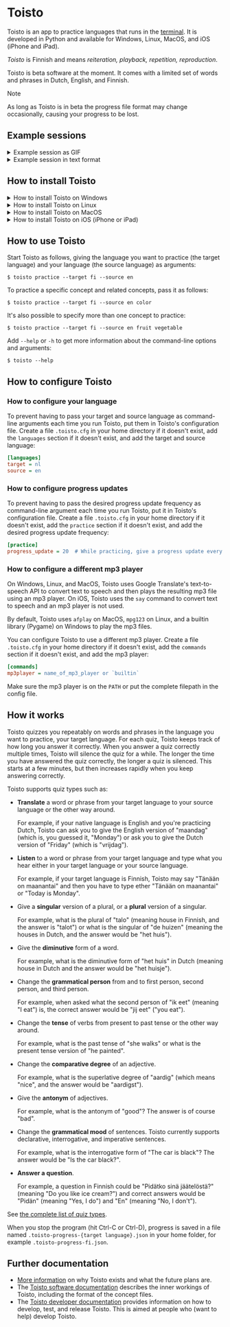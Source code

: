 # Toisto

Toisto is an app to practice languages that runs in the [terminal](https://en.wikipedia.org/wiki/Terminal_emulator). It is developed in Python and available for Windows, Linux, MacOS, and iOS (iPhone and iPad).

*Toisto* is Finnish and means *reiteration, playback, repetition, reproduction*.

Toisto is beta software at the moment. It comes with a limited set of words and phrases in Dutch, English, and Finnish.

> [!NOTE]
> As long as Toisto is in beta the progress file format may change occasionally, causing your progress to be lost.

## Example sessions

<details>
<summary>Example session as GIF</summary>
<video src="https://github.com/fniessink/toisto/assets/3530545/8598dc4d-09ad-4057-9793-cee2fe54e420" controls="controls" style="max-width: 730px;">
</video>
</details>

<details>
<summary>Example session in text format</summary>

```console
$ toisto practice --target fi --source nl
👋 Welcome to Toisto v0.10.0!

Practice as many words and phrases as you like, for as long as you like.

Toisto quizzes you on words and phrases repeatedly. Each time you answer
a quiz correctly, Toisto will wait longer before repeating it. If you
answer incorrectly, you get one additional attempt to give the correct
answer. If the second attempt is not correct either, Toisto will reset
the quiz interval.

How does it work?
● To answer a quiz: type the answer, followed by Enter.
● To repeat the spoken text: type Enter without answer.
● To skip to the answer immediately: type ?, followed by Enter.
● To read more about an underlined word: keep ⌘ (the command key) pressed
  while clicking the word. Not all terminals may support this.
● To quit: type Ctrl-C or Ctrl-D.

Translate into Dutch:
musta
> zwart
✅ Correct.

Translate into Dutch:
valkoinen
> wit
✅ Correct.

Translate into Dutch:
keltainen
> oranje
⚠️  Incorrect. Please try again.
> geel
✅ Correct.

Translate into Finnish:
oranje
> oransi
⚠️  Incorrect. Please try again.
> oransie
❌ Incorrect. The correct answer is "oranssi".
```
</details>

## How to install Toisto

<details>
<summary>How to install Toisto on Windows</summary>

1. Install [uv](https://docs.astral.sh/uv/#getting-started). <details><summary>What is uv?</summary>uv is a tool that can install tools developed in Python, such as Toisto. Advantage of uv is that it also installs Python, if needed.</details>

2. Install Toisto:

```console
$ uv tool install toisto
```

If you have already installed Toisto and a newer version is available, upgrade Toisto as follows:

```console
$ uv tool upgrade toisto
```
</details>

<details>
<summary>How to install Toisto on Linux</summary>

1. On Linux, you must have an mp3 player installed so Toisto can speak. By default, Toisto expects `mpg123` to be available. If you want to use a different mp3 player, you can configure Toisto to do so, see [How to configure a different mp3 player](#how-to-configure-a-different-mp3-player) below.

2. Install [uv](https://docs.astral.sh/uv/#getting-started). <details><summary>What is uv?</summary>uv is a tool that can install tools developed in Python, such as Toisto. Advantage of uv is that it also installs Python, if needed.</details>

3. Install Toisto:

```console
$ uv tool install toisto
```

If you have already installed Toisto and a newer version is available, upgrade Toisto as follows:

```console
$ uv tool upgrade toisto
```
</details>

<details>
<summary>How to install Toisto on MacOS</summary>

1. (Optional) On MacOS, Toisto works best in a more modern terminal than the default one that MacOS offers. We test with [iTerm2](https://iterm2.com). Toisto should work mostly fine with the default MacOS terminal app, though.

2. Install [uv](https://docs.astral.sh/uv/#getting-started). <details><summary>What is uv?</summary>uv is a tool that can install tools developed in Python, such as Toisto. Advantage of uv is that it also installs Python, if needed.</details>

3. Install Toisto:

```console
$ uv tool install toisto
```

If you have already installed Toisto and a newer version is available, upgrade Toisto as follows:

```console
$ uv tool upgrade toisto
```
</details>

<details>
<summary>How to install Toisto on iOS (iPhone or iPad)</summary>

1. Install the free [a-Shell app](https://holzschu.github.io/a-Shell_iOS/). <details><summary>What is a-Shell?</summary>a-Shell provides a Unix-like terminal for Toisto to run in. It has Python pre-installed.</details>

2. Install Toisto using pip. <details><summary>What is pip?</summary>pip is a tool that can install packages developed in Python. It comes bundled with Python. a-Shell has Python pre-installed, and thus pip as well.</details>

   ```console
   $ pip install toisto
   ```

If you have already installed Toisto and a newer version is available, upgrade Toisto as follows:

```console
$ pip upgrade toisto
```
</details>

## How to use Toisto

Start Toisto as follows, giving the language you want to practice (the target language) and your language (the source language) as arguments:

```console
$ toisto practice --target fi --source en
```

To practice a specific concept and related concepts, pass it as follows:

```console
$ toisto practice --target fi --source en color
```

It's also possible to specify more than one concept to practice:

```console
$ toisto practice --target fi --source en fruit vegetable
```

Add `--help` or `-h` to get more information about the command-line options and arguments:

```console
$ toisto --help
```

## How to configure Toisto

### How to configure your language

To prevent having to pass your target and source language as command-line arguments each time you run Toisto, put them in Toisto's configuration file. Create a file `.toisto.cfg` in your home directory if it doesn't exist, add the `languages` section if it doesn't exist, and add the target and source language:

```ini
[languages]
target = nl
source = en
```

### How to configure progress updates

To prevent having to pass the desired progress update frequency as command-line argument each time you run Toisto, put it in Toisto's configuration file. Create a file `.toisto.cfg` in your home directory if it doesn't exist, add the `practice` section if it doesn't exist, and add the desired progress update frequency:

```ini
[practice]
progress_update = 20  # While practicing, give a progress update every 20 quizzes.
```

### How to configure a different mp3 player

On Windows, Linux, and MacOS, Toisto uses Google Translate's text-to-speech API to convert text to speech and then plays the resulting mp3 file using an mp3 player. On iOS, Toisto uses the `say` command to convert text to speech and an mp3 player is not used.

By default, Toisto uses `afplay` on MacOS, `mpg123` on Linux, and a builtin library (Pygame) on Windows to play the mp3 files.

You can configure Toisto to use a different mp3 player. Create a file `.toisto.cfg` in your home directory if it doesn't exist, add the `commands` section if it doesn't exist, and add the mp3 player:

```ini
[commands]
mp3player = name_of_mp3_player or `builtin`
```

Make sure the mp3 player is on the `PATH` or put the complete filepath in the config file.

## How it works

Toisto quizzes you repeatably on words and phrases in the language you want to practice, your target language. For each quiz, Toisto keeps track of how long you answer it correctly. When you answer a quiz correctly multiple times, Toisto will silence the quiz for a while. The longer the time you have answered the quiz correctly, the longer a quiz is silenced. This starts at a few minutes, but then increases rapidly when you keep answering correctly.

Toisto supports quiz types such as:

- **Translate** a word or phrase from your target language to your source language or the other way around.

  For example, if your native language is English and you're practicing Dutch, Toisto can ask you to give the English version of "maandag" (which is, you guessed it, "Monday") or ask you to give the Dutch version of "Friday" (which is "vrijdag").

- **Listen** to a word or phrase from your target language and type what you hear either in your target language or your source language.

  For example, if your target language is Finnish, Toisto may say "Tänään on maanantai" and then you have to type ether "Tänään on maanantai" or "Today is Monday".

- Give a **singular** version of a plural, or a **plural** version of a singular.

  For example, what is the plural of "talo" (meaning house in Finnish, and the answer is "talot") or what is the singular of "de huizen" (meaning the houses in Dutch, and the answer would be "het huis").

- Give the **diminutive** form of a word.

  For example, what is the diminutive form of "het huis" in Dutch (meaning house in Dutch and the answer would be "het huisje").

- Change the **grammatical person** from and to first person, second person, and third person.

  For example, when asked what the second person of "ik eet" (meaning "I eat") is, the correct answer would be "jij eet" ("you eat").

- Change the **tense** of verbs from present to past tense or the other way around.

  For example, what is the past tense of "she walks" or what is the present tense version of "he painted".

- Change the **comparative degree** of an adjective.

  For example, what is the superlative degree of "aardig" (which means "nice", and the answer would be "aardigst").

- Give the **antonym** of adjectives.

  For example, what is the antonym of "good"? The answer is of course "bad".

- Change the **grammatical mood** of sentences. Toisto currently supports declarative, interrogative, and imperative sentences.

  For example, what is the interrogative form of "The car is black"? The answer would be "Is the car black?".

- **Answer a question**.

  For example, a question in Finnish could be "Pidätko sinä jäätelöstä?" (meaning "Do you like ice cream?") and correct answers would be "Pidän" (meaning "Yes, I do") and "En" (meaning "No, I don't").

See [the complete list of quiz types](docs/software.md#quizzes).

When you stop the program (hit Ctrl-C or Ctrl-D), progress is saved in a file named `.toisto-progress-{target language}.json` in your home folder, for example `.toisto-progress-fi.json`.

## Further documentation

- [More information](docs/background.md) on why Toisto exists and what the future plans are.
- The [Toisto software documentation](docs/software.md) describes the inner workings of Toisto, including the format of the concept files.
- The [Toisto developer documentation](docs/developer.md) provides information on how to develop, test, and release Toisto. This is aimed at people who (want to help) develop Toisto.
